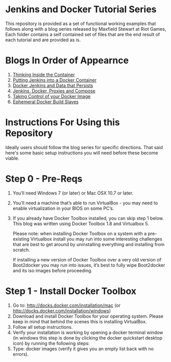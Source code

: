 # Jenkins and Docker Tutorial Series

This repository is provided as a set of functional working examples that follows along with a blog series released by Maxfield Stewart at Riot Games, Each folder contains a self contained set of files that are the end result of each tutorial and are provided as is.

# Blogs In Order of Appearnce

1. [Thinking Inside the Container](http://engineering.riotgames.com/news/thinking-inside-container)
2. [Putting Jenkins into a Docker Container](http://engineering.riotgames.com/news/putting-jenkins-docker-container)
3. [Docker Jenkins and Data that Persists](http://engineering.riotgames.com/news/docker-jenkins-data-persists)
4. [Jenkins, Docker, Proxies and Compose](http://engineering.riotgames.com/news/jenkins-docker-proxies-and-compose)
5. [Taking Control of your Docker Image](http://engineering.riotgames.com/news/taking-control-your-docker-image)
6. [Ephemeral Docker Build Slaves](http://engineering.riotgames.com/news/ephemeral-docker-build-slaves)

# Instructions For Using this Repository

Ideally users should follow the blog series for specific directions.  That said here's some basic setup instructions you will need before these become viable.

# Step 0 - Pre-Reqs

1. You’ll need Windows 7 (or later) or Mac OSX 10.7 or later.
2. You’ll need a machine that’s able to run VirtualBox - you may need to enable virtualization in your BIOS on some PC’s.
3. If you already have Docker Toolbox installed, you can skip step 1 below. This blog was written using Docker Toolbox 1.8 and Virtualbox 5.

   Please note: when installing Docker Toolbox on a system with a pre-existing Virtualbox install you may run into some interesting challenges that are best to get around by uninstalling everything and installing from scratch.

   If installing a new version of Docker Toolbox over a very old version of Boot2docker you may run into issues, it’s best to fully wipe Boot2docker and its iso images before proceeding.

# Step 1 - Install Docker Toolbox

1. Go to: http://docks.docker.com/installation/mac  (or http://docks.docker.com/installation/windows)
2. Download and install Docker Toolbox for your operating system. Please keep in mind that behind the scenes this is installing VirtualBox.
3. Follow all setup instructions.
4. Verify your installation is working by opening a docker terminal window (in windows this step is done by clicking the docker quickstart desktop icon) by running the following steps:
5. Type: docker images (verify it gives you an empty list back with no errors).

